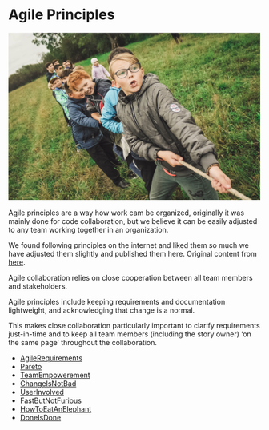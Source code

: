 # Agile Principles


![](agile_team_kids.png)

Agile principles are a way how work cam be organized, originally it was mainly done for code collaboration, but we believe it can be easily adjusted to any team working together in an organization.

We found following principles on the internet and liked them so much we have adjusted them slightly and published them here. Original content from [here](https://www.101ways.com/category/10-key-principles-of-agile/).

Agile collaboration relies on close cooperation between all team members and stakeholders.

Agile principles include keeping requirements and documentation lightweight, and acknowledging that change is a normal.

This makes close collaboration particularly important to clarify requirements just-in-time and to keep all team members (including the story owner) ‘on the same page’ throughout the collaboration.



- [AgileRequirements](AgileRequirements.md)
- [Pareto](Pareto.md)
- [TeamEmpowerement](TeamEmpowerement.md)
- [ChangeIsNotBad](ChangeIsNotBad.md)
- [UserInvolved](UserInvolved.md)
- [FastButNotFurious](FastButNotFurious.md)
- [HowToEatAnElephant](HowToEatAnElephant.md)
- [DoneIsDone](DoneIsDone.md)

